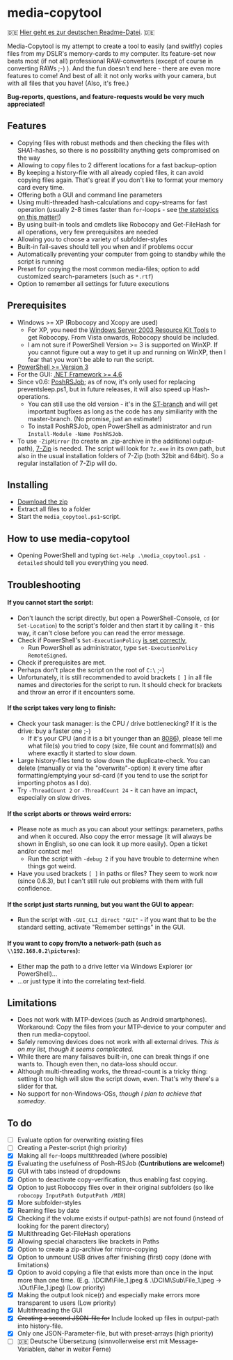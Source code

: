 # media-copytool
:de: [Hier geht es zur deutschen Readme-Datei](https://github.com/flolilo/media-copytool/blob/master/README_GER.md). :de:

Media-Copytool is my attempt to create a tool to easily (and switfly) copies files from my DSLR's memory-cards to my computer. Its feature-set now beats most (if not all) professional RAW-converters (except of course in converting RAWs ;-) ). And the fun doesn't end here - there are even more features to come! And best of all: it not only works with your camera, but with all files that you have! (Also, it's free.)


**Bug-reports, questions, and feature-requests would be very much appreciated!**

## Features
- Copying files with robust methods and then checking the files with SHA1-hashes, so there is no possibility anything gets compromised on the way
- Allowing to copy files to 2 different locations for a fast backup-option
- By keeping a history-file with all already copied files, it can avoid copying files again. That's great if you don't like to format your memory card every time.
- Offering both a GUI and command line parameters
- Using multi-threaded hash-calculations and copy-streams for fast operation (usually 2-8 times faster than `for`-loops - see [the statoistics on this matter!](https://github.com/flolilo/media-copytool/blob/master/Stats/Stats.md))
- By using built-in tools and cmdlets like Robocopy and Get-FileHash for all operations, very few prerequisites are needed
- Allowing you to choose a variety of subfolder-styles
- Built-in fail-saves should tell you when and if problems occur
- Automatically preventing your computer from going to standby while the script is running
- Preset for copying the most common media-files; option to add customized search-parameters (such as `*.rtf`)
- Option to remember all settings for future executions

## Prerequisites
- Windows >= XP (Robocopy and Xcopy are used)
    - For XP, you need the [Windows Server 2003 Resource Kit Tools](https://www.microsoft.com/en-us/download/details.aspx?id=17657) to get Robocopy. From Vista onwards, Robocopy should be included.
    - I am not sure if PowerShell Version >= 3 is supported on WinXP. If you cannot figure out a way to get it up and running on WinXP, then I fear that you won't be able to run the script.
- [PowerShell >= Version 3](https://www.microsoft.com/en-us/download/details.aspx?id=50395)
- For the GUI: [.NET Framework >= 4.6](https://www.microsoft.com/en-us/download/details.aspx?id=55170)
- Since v0.6: [PoshRSJob](https://github.com/proxb/PoshRSJob); as of now, it's only used for replacing preventsleep.ps1, but in future releases, it will also speed up Hash-operations.
    - You can still use the old version - it's in the [ST-branch](https://github.com/flolilo/media-copytool/archive/0.5---without-RSJob.zip) and will get important bugfixes as long as the code has any similiarity with the master-branch. (No promise, just an estimate!)
    - To install PoshRSJob, open PowerShell as administrator and run `Install-Module -Name PoshRSJob`.
- To use `-ZipMirror` (to create an .zip-archive in the additional output-path), [7-Zip](http://www.7-zip.org/) is needed. The script will look for `7z.exe` in its own path, but also in the usual installation folders of 7-Zip (both 32bit and 64bit). So a regular installation of 7-Zip will do.

## Installing
- [Download the zip](https://github.com/flolilo/media-copytool/archive/master.zip)
- Extract all files to a folder
- Start the `media_copytool.ps1`-script.

## How to use media-copytool
- Opening PowerShell and typing `Get-Help .\media_copytool.ps1 -detailed` should tell you everything you need.

## Troubleshooting
#### If you cannot start the script:
- Don't launch the script directly, but open a PowerShell-Console, `cd` (or `Set-Location`) to the script's folder and then start it by calling it - this way, it can't close before you can read the error message.
- Check if PowerShell's `Set-ExecutionPolicy` [is set correctly](https://superuser.com/a/106363/703240),
    - Run PowerShell as administrator, type `Set-ExecutionPolicy RemoteSigned`.
- Check if prerequisites are met.
- Perhaps don't place the script on the root of `C:\` ;-)
- Unfortunately, it is still recommended to avoid brackets `[ ]` in all file names and directories for the script to run. It should check for brackets and throw an error if it encounters some.

#### If the script takes very long to finish:
- Check your task manager: is the CPU / drive bottlenecking? If it is the drive: buy a faster one ;-)
    - If it's your CPU (and it is a bit younger than an [8086](https://en.wikipedia.org/wiki/8086)), please tell me what file(s) you tried to copy (size, file count and fomrmat(s)) and where exactly it started to slow down.
- Large history-files tend to slow down the duplicate-check. You can delete (manually or via the "overwrite"-option) it every time after formatting/emptying your sd-card (if you tend to use the script for importing photos as I do).
- Try `-ThreadCount 2` or `-ThreadCount 24` - it can have an impact, especially on slow drives.

#### If the script aborts or throws weird errors:
- Please note as much as you can about your settings: parameters, paths and when it occured. Also copy the error message (it will always be shown in English, so one can look it up more easily). Open a ticket and/or contact me!
    - Run the script with `-debug 2` if you have trouble to determine when things got weird.
- Have you used brackets `[ ]` in paths or files? They seem to work now (since 0.6.3), but I can't still rule out problems with them with full confidence.

#### If the script just starts running, but you want the GUI to appear:
- Run the script with `-GUI_CLI_direct "GUI"` - if you want that to be the standard setting, activate "Remember settings" in the GUI.

#### If you want to copy from/to a network-path (such as `\\192.168.0.2\pictures`):
- Either map the path to a drive letter via Windows Explorer (or PowerShell)...
- ...or just type it into the correlating text-field.

## Limitations
- Does not work with MTP-devices (such as Android smartphones). Workaround: Copy the files from your MTP-device to your computer and then run media-copytool.
- Safely removing devices does not work with all external drives. *This is on my list, though it seems complicated.*
- While there are many failsaves built-in, one can break things if one wants to. Though even then, no data-loss should occur.
- Although multi-threading works, the thread-count is a tricky thing: setting it too high will slow the script down, even. That's why there's a slider for that.
- No support for non-Windows-OSs, *though I plan to achieve that someday*.

## To do
- [ ] Evaluate option for overwriting existing files
- [ ] Creating a Pester-script (high priority)
- [x] Making all `for`-loops multithreaded (where possible)
- [x] Evaluating the usefulness of Posh-RSJob (**Cuntributions are welcome!**)
- [x] GUI with tabs instead of dropdowns
- [x] Option to deactivate copy-verification, thus enabling fast copying.
- [x] Option to just Robocopy files over in their original subfolders (so like `robocopy InputPath OutputPath /MIR`)
- [x] More subfolder-styles
- [x] Reaming files by date
- [x] Checking if the volume exists if output-path(s) are not found (instead of looking for the parent directory)
- [x] Multithreading Get-FileHash operations
- [x] Allowing special characters like brackets in Paths
- [x] Option to create a zip-archive for mirror-copying
- [x] Option to unmount USB drives after finishing (first) copy (done with limitations)
- [x] Option to avoid copying a file that exists more than once in the input more than one time. (E.g. .\DCIM\File_1.jpeg & .\DCIM\Sub\File_1.jpeg -> .\Out\File_1.jpeg) (Low priority)
- [x] Making the output look nice(r) and especially make errors more transparent to users (Low priority)
- [x] Multithreading the GUI
- [x] ~~Creating a second JSON-file for~~ Include looked up files in output-path into history-file.
- [x] Only one JSON-Parameter-file, but with preset-arrays (high priority)
- [ ] :de: Deutsche Übersetzung (sinnvollerweise erst mit Message-Variablen, daher in weiter Ferne)
